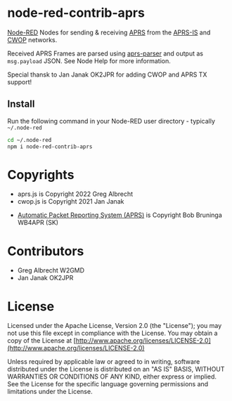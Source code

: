 node-red-contrib-aprs
======================

[Node-RED](https://www.nodered.org) Nodes for sending & receiving [APRS](http://www.aprs.org/) from 
the [APRS-IS](http://www.aprs-is.net/) and [CWOP](http://www.wxqa.com/) networks.

Received APRS Frames are parsed using [aprs-parser](https://github.com/adriann0/npm-aprs-parser) 
and output as `msg.payload` JSON. See Node Help for more information.

Special thansk to Jan Janak OK2JPR for adding CWOP and APRS TX support!

Install
-------

Run the following command in your Node-RED user directory - typically `~/.node-red`

```bash
cd ~/.node-red
npm i node-red-contrib-aprs
```

# Copyrights

* aprs.js is Copyright 2022 Greg Albrecht
* cwop.js is Copyright 2021 Jan Janak
* <p><a href="http://www.aprs.org">Automatic Packet Reporting System (APRS)</a> is Copyright Bob Bruninga WB4APR (SK)</p>

# Contributors

* Greg Albrecht W2GMD
* Jan Janak OK2JPR

# License

Licensed under the Apache License, Version 2.0 (the "License");
you may not use this file except in compliance with the License.
You may obtain a copy of the License at [http://www.apache.org/licenses/LICENSE-2.0](http://www.apache.org/licenses/LICENSE-2.0)

Unless required by applicable law or agreed to in writing, software
distributed under the License is distributed on an "AS IS" BASIS,
WITHOUT WARRANTIES OR CONDITIONS OF ANY KIND, either express or implied.
See the License for the specific language governing permissions and
limitations under the License.
